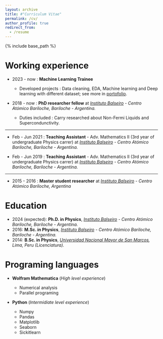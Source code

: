 ```yaml
---
layout: archive
title: #"Curriculum Vitae"
permalink: /cv/
author_profile: true
redirect_from:
  - /resume
---
```


{% include base_path %}

**Working experience**
====== 
* 2023 - now : **Machine Learning Trainee**
  * Developed projects : Data cleaning, EDA, Machine learning and Deep learning with different dataset; see more in [portofolio](https://mariosolisb.github.io/homepage/portfolio/).

* 2018 - now : **PhD researcher fellow** at [*Instituto Balseiro*](https://www.ib.edu.ar/) *- Centro Atómico Bariloche, Bariloche - Argentina.*
  * Duties included : Carry researched about Non-Fermi Liquids and Supercondunctivity.

----
* Feb - Jun 2021 : **Teaching Assistant** - Adv. Mathematics II (3rd year of undergraduate Physics carrer) at [*Instituto Balseiro*](https://www.ib.edu.ar/) *- Centro Atómico Bariloche, Bariloche - Argentina.*

* Feb - Jun 2019 : **Teaching Assistant** - Adv. Mathematics II (3rd year of undergraduate Physics carrer) at [*Instituto Balseiro*](https://www.ib.edu.ar/) *- Centro Atómico Bariloche, Bariloche - Argentina.*

----

* 2015 - 2016 : **Master student researcher** at *[Instituto Balseiro](https://www.ib.edu.ar/) - Centro Atómico Bariloche, Argentina*

**Education**
======
* 2024 (expected): **Ph.D. in Physics**, [*Instituto Balseiro*](https://www.ib.edu.ar/) *- Centro Atómico Bariloche, Bariloche - Argentina.*
* 2016: **M.Sc. in Physics**, [*Instituto Balseiro*](https://www.ib.edu.ar/) *- Centro Atómico Bariloche, Bariloche - Argentina.*
* 2014: **B.Sc. in Physics**, *[Universidad Nacional Mayor de San Marcos](https://www.unmsm.edu.pe/), Lima, Peru (Licenciatura).*    
  
**Programing languages**
======
* **Wolfram Mathematica** (*High level experience*)
  * Numerical analysis
  * Parallel programing  

* **Python** (*Intermidiate level experience*)
  * Numpy
  * Pandas
  * Matplotlib
  * Seaborn
  * Sickitlearn


<!---* SQL (Low level experience)

<!--- Publications
======
 <ul>{% for post in site.publications %}
    {% include archive-single-cv.html %}
  {% endfor %}</ul>
  
Talks
======
(<ul>{% for post in site.talks %})
    {% include archive-single-talk-cv.html %}
  {% endfor %}</ul>
  
Teaching
======
 <ul>{% for post in site.teaching %}
  {% include archive-single-cv.html %}
  {% endfor %}</ul>
  
Service and leadership
======
  *Currently signed in to 43 different slack teams --->
